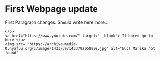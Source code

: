 <!DOCTYPE html>
<html>
  <body><h1> First Webpage update </h1>
  <p> First Paragraph changes. Should write here more... 
    
    </p>
    <a href="https://www.youtube.com/" target=" _blank"> If bored go to here </a>
    <img src= "https://archive-media-0.nyafuu.org/c/image/1433/79/1433792058898.jpg" alt="Wups Marika not found" 
  </body>
  </html>
